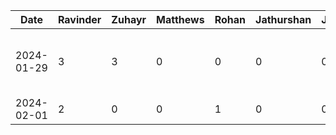 Date | Ravinder | Zuhayr | Matthews | Rohan | Jathurshan | Japmeet | Task |
--- | --- | --- | --- |--- |--- |--- |--- |
2024-01-29 | 3 | 3 | 0 | 0 | 0 | 0 | Initial Project Slide + Document Design |
2024-02-01 | 2 | 0 | 0 | 1 | 0 | 0 | Write Proposal |
